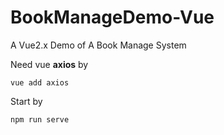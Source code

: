 # BookManageDemo-Vue
A Vue2.x Demo of A Book Manage System

Need vue **axios** by

```
vue add axios
```



Start by

```
npm run serve
```


